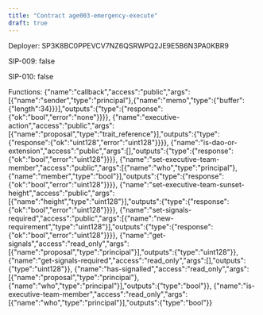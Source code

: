 ```yaml
---
title: "Contract age003-emergency-execute"
draft: true
---
```

Deployer: SP3K8BC0PPEVCV7NZ6QSRWPQ2JE9E5B6N3PA0KBR9

SIP-009: false

SIP-010: false

Functions:
{"name":"callback","access":"public","args":[{"name":"sender","type":"principal"},{"name":"memo","type":{"buffer":{"length":34}}}],"outputs":{"type":{"response":{"ok":"bool","error":"none"}}}}, {"name":"executive-action","access":"public","args":[{"name":"proposal","type":"trait_reference"}],"outputs":{"type":{"response":{"ok":"uint128","error":"uint128"}}}}, {"name":"is-dao-or-extension","access":"public","args":[],"outputs":{"type":{"response":{"ok":"bool","error":"uint128"}}}}, {"name":"set-executive-team-member","access":"public","args":[{"name":"who","type":"principal"},{"name":"member","type":"bool"}],"outputs":{"type":{"response":{"ok":"bool","error":"uint128"}}}}, {"name":"set-executive-team-sunset-height","access":"public","args":[{"name":"height","type":"uint128"}],"outputs":{"type":{"response":{"ok":"bool","error":"uint128"}}}}, {"name":"set-signals-required","access":"public","args":[{"name":"new-requirement","type":"uint128"}],"outputs":{"type":{"response":{"ok":"bool","error":"uint128"}}}}, {"name":"get-signals","access":"read_only","args":[{"name":"proposal","type":"principal"}],"outputs":{"type":"uint128"}}, {"name":"get-signals-required","access":"read_only","args":[],"outputs":{"type":"uint128"}}, {"name":"has-signalled","access":"read_only","args":[{"name":"proposal","type":"principal"},{"name":"who","type":"principal"}],"outputs":{"type":"bool"}}, {"name":"is-executive-team-member","access":"read_only","args":[{"name":"who","type":"principal"}],"outputs":{"type":"bool"}}
